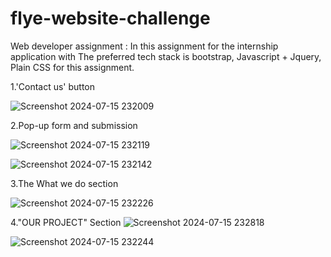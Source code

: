 # flye-website-challenge
Web developer assignment : In this assignment for the internship application with The preferred tech stack is bootstrap, Javascript + Jquery, Plain CSS for this assignment.

1.'Contact us' button

![Screenshot 2024-07-15 232009](https://github.com/user-attachments/assets/d5433992-d9eb-47fa-aae8-b10f9f00a49c)

2.Pop-up form and submission

![Screenshot 2024-07-15 232119](https://github.com/user-attachments/assets/f632ae43-b323-49e0-8ebd-0d83d68527b5)

![Screenshot 2024-07-15 232142](https://github.com/user-attachments/assets/848b6cc1-e41d-4226-a6ff-1394dbe59e40)

3.The What we do section 

![Screenshot 2024-07-15 232226](https://github.com/user-attachments/assets/38e0a042-1f2e-4724-b0e6-8ee49e2ec6d5)

4."OUR PROJECT" Section
![Screenshot 2024-07-15 232818](https://github.com/user-attachments/assets/c50dc7f9-0601-417e-9138-788a34501893)


![Screenshot 2024-07-15 232244](https://github.com/user-attachments/assets/4281c7a4-cc4b-4b8e-9359-f457305f026e)









